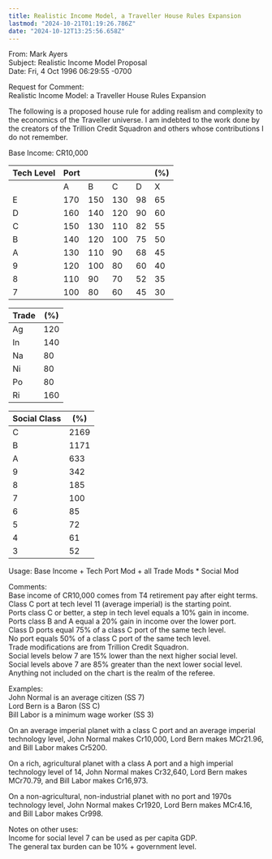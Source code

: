 ```yaml
---
title: Realistic Income Model, a Traveller House Rules Expansion
lastmod: "2024-10-21T01:19:26.786Z"
date: "2024-10-12T13:25:56.658Z"
---
```


From: Mark Ayers\
Subject: Realistic Income Model Proposal\
Date: Fri, 4 Oct 1996 06:29:55 -0700

Request for Comment:\
Realistic Income Model: a Traveller House Rules Expansion

The following is a proposed house rule for adding realism and complexity to the economics of the Traveller universe. I am indebted to the work done by the creators of the Trillion Credit Squadron and others whose contributions I do not remember.

Base Income: CR10,000

| Tech Level | Port |     |     |     | (%) |
| ---------- | ---- | --- | --- | --- | --- |
|            | A    | B   | C   | D   | X   |
| E          | 170  | 150 | 130 | 98  | 65  |
| D          | 160  | 140 | 120 | 90  | 60  |
| C          | 150  | 130 | 110 | 82  | 55  |
| B          | 140  | 120 | 100 | 75  | 50  |
| A          | 130  | 110 | 90  | 68  | 45  |
| 9          | 120  | 100 | 80  | 60  | 40  |
| 8          | 110  | 90  | 70  | 52  | 35  |
| 7          | 100  | 80  | 60  | 45  | 30  |

| Trade | (%) |
| ----- | --- |
| Ag    | 120 |
| In    | 140 |
| Na    | 80  |
| Ni    | 80  |
| Po    | 80  |
| Ri    | 160 |

| Social Class | (%)  |
| ------------ | ---- |
| C            | 2169 |
| B            | 1171 |
| A            | 633  |
| 9            | 342  |
| 8            | 185  |
| 7            | 100  |
| 6            | 85   |
| 5            | 72   |
| 4            | 61   |
| 3            | 52   |

Usage: Base Income + Tech Port Mod + all Trade Mods \* Social Mod

Comments:\
Base income of CR10,000 comes from T4 retirement pay after eight terms.\
Class C port at tech level 11 (average imperial) is the starting point.\
Ports class C or better, a step in tech level equals a 10% gain in income.\
Ports class B and A equal a 20% gain in income over the lower port.\
Class D ports equal 75% of a class C port of the same tech level.\
No port equals 50% of a class C port of the same tech level.\
Trade modifications are from Trillion Credit Squadron.\
Social levels below 7 are 15% lower than the next higher social level.\
Social levels above 7 are 85% greater than the next lower social level.\
Anything not included on the chart is the realm of the referee.

Examples:\
John Normal is an average citizen (SS 7)\
Lord Bern is a Baron (SS C)\
Bill Labor is a minimum wage worker (SS 3)

On an average imperial planet with a class C port and an average imperial technology level, John Normal makes Cr10,000, Lord Bern makes MCr21.96, and Bill Labor makes Cr5200.

On a rich, agricultural planet with a class A port and a high imperial technology level of 14, John Normal makes Cr32,640, Lord Bern makes MCr70.79, and Bill Labor makes Cr16,973.

On a non-agricultural, non-industrial planet with no port and 1970s technology level, John Normal makes Cr1920, Lord Bern makes MCr4.16, and Bill Labor makes Cr998.

Notes on other uses:\
Income for social level 7 can be used as per capita GDP.\
The general tax burden can be 10% + government level.
